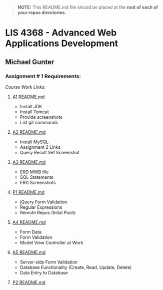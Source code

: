 > **NOTE:** This README.md file should be placed at the **root of each of your repos directories.**

# LIS 4368 - Advanced Web Applications Development

## Michael Gunter

### Assignment # 1 Requirements:

*Course Work Links:*

1. [A1 README.md](a1/README.md "My A1 README.md file")
    - Install JDK
    - Install Tomcat
    - Provide screenshots
    - List git commands

2. [A2 README.md](a2/README.md "My A2 README.md file")
    - Install MySQL
    - Assignment 2 Links
    - Query Result Set Screenshot

3. [A3 README.md](a3/README.md "My A3 README.md file")
    - ERD MWB file
    - SQL Statements
    - ERD Screenshots

4. [P1 README.md](p1/README.md "My P1 README.md file")
    - jQuery Form Validation
    - Regular Expressions
    - Remote Repos (Inital Push)

5. [A4 README.md](a4/README.md "My A4 README.md file")
    - Form Data
    - Form Validation
    - Model View Controller at Work

6. [A5 README.md](a5/README.md "My A5 README.md file")
    - Server-side Form Validation
    - Database Functionality (Create, Read, Update, Delete)
    - Data Entry to Database

7. [P2 README.md](p2/README.md "My P2 README.md file")
